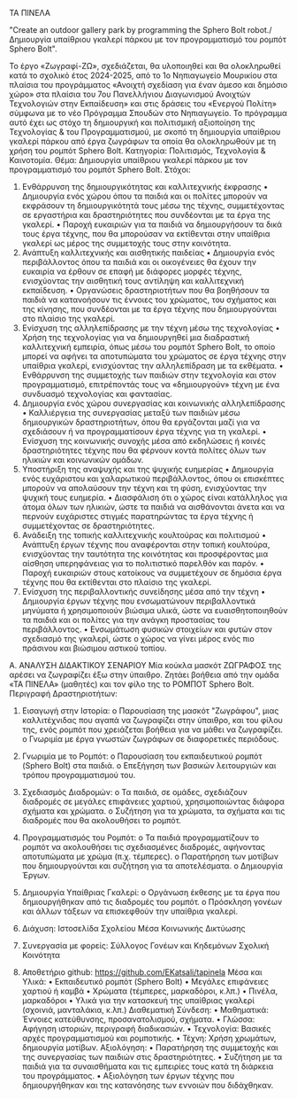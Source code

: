ΤΑ ΠΙΝΕΛΑ

"Create an outdoor gallery park by programming the Sphero Bolt robot./Δημιουργία υπαίθριου γκαλερί πάρκου με τον προγραμματισμό του ρομπότ Sphero Bolt". 


Το έργο «Ζωγραφί-ΖΩ», σχεδιάζεται, θα υλοποιηθεί και θα ολοκληρωθεί κατά το σχολικό έτος 2024-2025, από το 1ο Νηπιαγωγείο Μουρικίου στα πλαίσια του προγράμματος «Ανοιχτή σχεδίαση για έναν άμεσο και δημόσιο χώρο»  στα πλαίσια του 7ου Πανελλήνιου  Διαγωνισμού Ανοιχτών Τεχνολογιών στην Εκπαίδευση» και στις δράσεις του «Ενεργού Πολίτη» σύμφωνα με το νέο Πρόγραμμα Σπουδών στο Νηπιαγωγείο. Το πρόγραμμα αυτό έχει ως στόχο τη δημιουργική και πολιτισμική αξιοποίηση της Τεχνολογίας & του Προγραμματισμού, με σκοπό τη δημιουργία υπαίθριου γκαλερί πάρκου από έργα ζωγράφων τα οποία θα ολοκληρωθούν με τη χρήση του ρομπότ Sphero Bolt. 
Κατηγορία: Πολιτισμός, Τεχνολογία & Καινοτομία. 
Θέμα: Δημιουργία υπαίθριου γκαλερί πάρκου με τον προγραμματισμό του ρομπότ Sphero Bolt. 
Στόχοι:
1. Ενθάρρυνση της δημιουργικότητας και καλλιτεχνικής έκφρασης
•	Δημιουργία ενός χώρου όπου τα παιδιά και οι πολίτες μπορούν να εκφράσουν τη δημιουργικότητά τους μέσω της τέχνης, συμμετέχοντας σε εργαστήρια και δραστηριότητες που συνδέονται με τα έργα της γκαλερί.
•	Παροχή ευκαιριών για τα παιδιά να δημιουργήσουν τα δικά τους έργα τέχνης, που θα μπορούσαν να εκτίθενται στην υπαίθρια γκαλερί ως μέρος της συμμετοχής τους στην κοινότητα.
2. Ανάπτυξη καλλιτεχνικής και αισθητικής παιδείας
•	Δημιουργία ενός περιβάλλοντος όπου τα παιδιά και οι οικογένειες θα έχουν την ευκαιρία να έρθουν σε επαφή με διάφορες μορφές τέχνης, ενισχύοντας την αισθητική τους αντίληψη και καλλιτεχνική εκπαίδευση.
•	Οργανώσεις δραστηριοτήτων που θα βοηθήσουν τα παιδιά να κατανοήσουν τις έννοιες του χρώματος, του σχήματος και της κίνησης, που συνδέονται με τα έργα τέχνης που δημιουργούνται στο πλαίσιο της γκαλερί.
3. Ενίσχυση της αλληλεπίδρασης με την τέχνη μέσω της τεχνολογίας
•	Χρήση της τεχνολογίας για να δημιουργηθεί μια διαδραστική καλλιτεχνική εμπειρία, όπως μέσω του ρομπότ Sphero Bolt, το οποίο μπορεί να αφήνει τα αποτυπώματα του χρώματος σε έργα τέχνης στην υπαίθρια γκαλερί, ενισχύοντας την αλληλεπίδραση με τα εκθέματα.
•	Ενθάρρυνση της συμμετοχής των παιδιών στην τεχνολογία και στον προγραμματισμό, επιτρέποντάς τους να «δημιουργούν» τέχνη με ένα συνδυασμό τεχνολογίας και φαντασίας.
4. Δημιουργία ενός χώρου συνεργασίας και κοινωνικής αλληλεπίδρασης
•	Καλλιέργεια της συνεργασίας μεταξύ των παιδιών μέσω δημιουργικών δραστηριοτήτων, όπου θα εργάζονται μαζί για να σχεδιάσουν ή να προγραμματίσουν έργα τέχνης για τη γκαλερί.
•	Ενίσχυση της κοινωνικής συνοχής μέσα από εκδηλώσεις ή κοινές δραστηριότητες τέχνης που θα φέρνουν κοντά πολίτες όλων των ηλικιών και κοινωνικών ομάδων.
5. Υποστήριξη της αναψυχής και της ψυχικής ευημερίας
•	Δημιουργία ενός ευχάριστου και χαλαρωτικού περιβάλλοντος, όπου οι επισκέπτες μπορούν να απολαύσουν την τέχνη και τη φύση, ενισχύοντας την ψυχική τους ευημερία.
•	Διασφάλιση ότι ο χώρος είναι κατάλληλος για άτομα όλων των ηλικιών, ώστε τα παιδιά  να αισθάνονται άνετα και να περνούν ευχάριστες στιγμές παρατηρώντας τα έργα τέχνης ή συμμετέχοντας σε δραστηριότητες.
6. Ανάδειξη της τοπικής καλλιτεχνικής κουλτούρας και πολιτισμού
•	Ανάπτυξη έργων τέχνης που αναφέρονται στην τοπική κουλτούρα, ενισχύοντας την ταυτότητα της κοινότητας και προσφέροντας μια αίσθηση υπερηφάνειας για το πολιτιστικό παρελθόν και παρόν.
•	Παροχή ευκαιριών στους κατοίκους να συμμετέχουν σε δημόσια έργα τέχνης που θα εκτίθενται στο πλαίσιο της γκαλερί.
7. Ενίσχυση της περιβαλλοντικής συνείδησης μέσα από την τέχνη
•	Δημιουργία έργων τέχνης που ενσωματώνουν περιβαλλοντικά μηνύματα ή χρησιμοποιούν βιώσιμα υλικά, ώστε να ευαισθητοποιηθούν τα παιδιά και οι πολίτες για την ανάγκη προστασίας του περιβάλλοντος.
•	Ενσωμάτωση φυσικών στοιχείων και φυτών στον σχεδιασμό της γκαλερί, ώστε ο χώρος να γίνει μέρος ενός πιο πράσινου και βιώσιμου αστικού τοπίου.

Α. ΑΝΑΛΥΣΗ ΔΙΔΑΚΤΙΚΟΥ ΣΕΝΑΡΙΟΥ
Μία κούκλα μασκότ ΖΩΓΡΑΦΟΣ της αρέσει να ζωγραφίζει έξω στην ύπαιθρο. Ζητάει βοήθεια από την ομάδα «ΤΑ ΠΙΝΕΛΑ» (μαθητές) και τον φίλο της το ΡΟΜΠΟΤ Sphero Bolt.
Περιγραφή Δραστηριοτήτων:
1.	Εισαγωγή στην Ιστορία:
o	Παρουσίαση της μασκότ "Ζωγράφου", μιας καλλιτέχνιδας που αγαπά να ζωγραφίζει στην ύπαιθρο, και του φίλου της, ενός ρομπότ που χρειάζεται βοήθεια για να μάθει να ζωγραφίζει.
o	Γνωριμία με έργα γνωστών ζωγράφων σε διαφορετικές περιόδους. 
2.	Γνωριμία με το Ρομπότ:
o	Παρουσίαση του εκπαιδευτικού ρομπότ (Sphero Bolt) στα παιδιά.
o	Επεξήγηση των βασικών λειτουργιών και τρόπου προγραμματισμού του.
3.	Σχεδιασμός Διαδρομών:
o	Τα παιδιά, σε ομάδες, σχεδιάζουν διαδρομές σε μεγάλες επιφάνειες χαρτιού, χρησιμοποιώντας διάφορα σχήματα και χρώματα.
o	Συζήτηση για τα χρώματα, τα σχήματα και τις διαδρομές που θα ακολουθήσει το ρομπότ.
4.	Προγραμματισμός του Ρομπότ:
o	Τα παιδιά προγραμματίζουν το ρομπότ να ακολουθήσει τις σχεδιασμένες διαδρομές, αφήνοντας αποτυπώματα με χρώμα (π.χ. τέμπερες).
o	Παρατήρηση των μοτίβων που δημιουργούνται και συζήτηση για τα αποτελέσματα.
o	Δημιουργία Έργων.
5.	Δημιουργία Υπαίθριας Γκαλερί:
o	Οργάνωση έκθεσης με τα έργα που δημιουργήθηκαν από τις διαδρομές του ρομπότ.
o	Πρόσκληση γονέων και άλλων τάξεων να επισκεφθούν την υπαίθρια γκαλερί.
6.	Διάχυση:
        Ιστοσελίδα Σχολείου
        Μέσα Κοινωνικής Δικτύωσης 
7.	Συνεργασία με φορείς:
      Σύλλογος Γονέων και Κηδεμόνων
      Σχολική Κοινότητα

8.	Αποθετήριο github:
https://github.com/EKatsali/tapinela
Μέσα και Υλικά:
•	Εκπαιδευτικό ρομπότ (Sphero Bolt)
•	Μεγάλες επιφάνειες χαρτιού ή καμβά
•	Χρώματα (τέμπερες, μαρκαδόροι, κ.λπ.)
•	Πινέλα, μαρκαδόροι
•	Υλικά για την κατασκευή της υπαίθριας γκαλερί (σχοινιά, μανταλάκια, κ.λπ.)
Διαθεματική Σύνδεση:
•	Μαθηματικά: Έννοιες κατεύθυνσης, προσανατολισμού, σχήματα.
•	Γλώσσα: Αφήγηση ιστοριών, περιγραφή διαδικασιών.
•	Τεχνολογία: Βασικές αρχές προγραμματισμού και ρομποτικής.
•	Τέχνη: Χρήση χρωμάτων, δημιουργία μοτίβων.
Αξιολόγηση:
•	Παρατήρηση της συμμετοχής και της συνεργασίας των παιδιών στις δραστηριότητες.
•	Συζήτηση με τα παιδιά για τα συναισθήματα και τις εμπειρίες τους κατά τη διάρκεια του προγράμματος.
•	Αξιολόγηση των έργων τέχνης που δημιουργήθηκαν και της κατανόησης των εννοιών που διδάχθηκαν.







